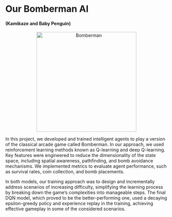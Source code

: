 # Our Bomberman AI 
#### (Kamikaze and Baby Penguin)
<p align="center">
    <img width="311" alt="Bomberman" src="https://github.com/user-attachments/assets/e4700335-45d9-4f13-a872-04ca10d74abd">
</p>

In this project, we developed and trained intelligent agents to play a version of the classical arcade game called Bomberman. In our approach, we used reinforcement learning methods known as Q-learning and deep Q-learning. Key features were engineered to reduce the dimensionality of the state space, including spatial awareness, pathfinding, and bomb avoidance mechanisms. We implemented metrics to evaluate agent performance, such as survival rates, coin collection, and bomb placements. 

In both models, our training approach was to design and incrementally address scenarios of increasing difficulty, simplifying the learning process by breaking down the game’s complexities into manageable steps. The final DQN model, which proved to be the better-performing one, used a decaying epsilon-greedy policy and experience replay in the training, achieving effective gameplay in some of the considered scenarios.
